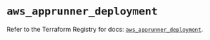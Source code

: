 # `aws_apprunner_deployment`

Refer to the Terraform Registry for docs: [`aws_apprunner_deployment`](https://registry.terraform.io/providers/hashicorp/aws/5.51.1/docs/resources/apprunner_deployment).
